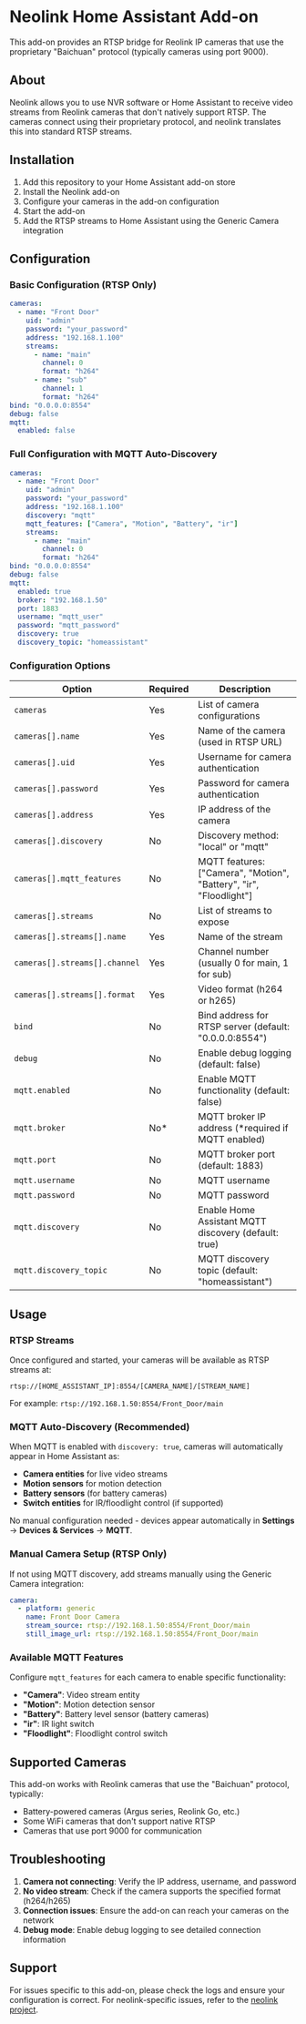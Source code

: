 # Neolink Home Assistant Add-on

This add-on provides an RTSP bridge for Reolink IP cameras that use the proprietary "Baichuan" protocol (typically cameras using port 9000).

## About

Neolink allows you to use NVR software or Home Assistant to receive video streams from Reolink cameras that don't natively support RTSP. The cameras connect using their proprietary protocol, and neolink translates this into standard RTSP streams.

## Installation

1. Add this repository to your Home Assistant add-on store
2. Install the Neolink add-on
3. Configure your cameras in the add-on configuration
4. Start the add-on
5. Add the RTSP streams to Home Assistant using the Generic Camera integration

## Configuration

### Basic Configuration (RTSP Only)

```yaml
cameras:
  - name: "Front Door"
    uid: "admin"
    password: "your_password"
    address: "192.168.1.100"
    streams:
      - name: "main"
        channel: 0
        format: "h264"
      - name: "sub"
        channel: 1
        format: "h264"
bind: "0.0.0.0:8554"
debug: false
mqtt:
  enabled: false
```

### Full Configuration with MQTT Auto-Discovery

```yaml
cameras:
  - name: "Front Door"
    uid: "admin"
    password: "your_password"
    address: "192.168.1.100"
    discovery: "mqtt"
    mqtt_features: ["Camera", "Motion", "Battery", "ir"]
    streams:
      - name: "main"
        channel: 0
        format: "h264"
bind: "0.0.0.0:8554"
debug: false
mqtt:
  enabled: true
  broker: "192.168.1.50"
  port: 1883
  username: "mqtt_user"
  password: "mqtt_password"
  discovery: true
  discovery_topic: "homeassistant"
```

### Configuration Options

| Option | Required | Description |
|--------|----------|-------------|
| `cameras` | Yes | List of camera configurations |
| `cameras[].name` | Yes | Name of the camera (used in RTSP URL) |
| `cameras[].uid` | Yes | Username for camera authentication |
| `cameras[].password` | Yes | Password for camera authentication |
| `cameras[].address` | Yes | IP address of the camera |
| `cameras[].discovery` | No | Discovery method: "local" or "mqtt" |
| `cameras[].mqtt_features` | No | MQTT features: ["Camera", "Motion", "Battery", "ir", "Floodlight"] |
| `cameras[].streams` | No | List of streams to expose |
| `cameras[].streams[].name` | Yes | Name of the stream |
| `cameras[].streams[].channel` | Yes | Channel number (usually 0 for main, 1 for sub) |
| `cameras[].streams[].format` | Yes | Video format (h264 or h265) |
| `bind` | No | Bind address for RTSP server (default: "0.0.0.0:8554") |
| `debug` | No | Enable debug logging (default: false) |
| `mqtt.enabled` | No | Enable MQTT functionality (default: false) |
| `mqtt.broker` | No* | MQTT broker IP address (*required if MQTT enabled) |
| `mqtt.port` | No | MQTT broker port (default: 1883) |
| `mqtt.username` | No | MQTT username |
| `mqtt.password` | No | MQTT password |
| `mqtt.discovery` | No | Enable Home Assistant MQTT discovery (default: true) |
| `mqtt.discovery_topic` | No | MQTT discovery topic (default: "homeassistant") |

## Usage

### RTSP Streams

Once configured and started, your cameras will be available as RTSP streams at:
```
rtsp://[HOME_ASSISTANT_IP]:8554/[CAMERA_NAME]/[STREAM_NAME]
```

For example: `rtsp://192.168.1.50:8554/Front_Door/main`

### MQTT Auto-Discovery (Recommended)

When MQTT is enabled with `discovery: true`, cameras will automatically appear in Home Assistant as:
- **Camera entities** for live video streams
- **Motion sensors** for motion detection
- **Battery sensors** (for battery cameras)
- **Switch entities** for IR/floodlight control (if supported)

No manual configuration needed - devices appear automatically in **Settings** → **Devices & Services** → **MQTT**.

### Manual Camera Setup (RTSP Only)

If not using MQTT discovery, add streams manually using the Generic Camera integration:

```yaml
camera:
  - platform: generic
    name: Front Door Camera
    stream_source: rtsp://192.168.1.50:8554/Front_Door/main
    still_image_url: rtsp://192.168.1.50:8554/Front_Door/main
```

### Available MQTT Features

Configure `mqtt_features` for each camera to enable specific functionality:
- **"Camera"**: Video stream entity
- **"Motion"**: Motion detection sensor  
- **"Battery"**: Battery level sensor (battery cameras)
- **"ir"**: IR light switch
- **"Floodlight"**: Floodlight control switch

## Supported Cameras

This add-on works with Reolink cameras that use the "Baichuan" protocol, typically:
- Battery-powered cameras (Argus series, Reolink Go, etc.)
- Some WiFi cameras that don't support native RTSP
- Cameras that use port 9000 for communication

## Troubleshooting

1. **Camera not connecting**: Verify the IP address, username, and password
2. **No video stream**: Check if the camera supports the specified format (h264/h265)
3. **Connection issues**: Ensure the add-on can reach your cameras on the network
4. **Debug mode**: Enable debug logging to see detailed connection information

## Support

For issues specific to this add-on, please check the logs and ensure your configuration is correct. For neolink-specific issues, refer to the [neolink project](https://github.com/thirtythreeforty/neolink).